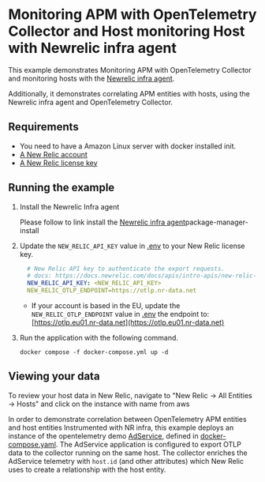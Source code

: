 # Monitoring APM with OpenTelemetry Collector and Host monitoring Host with Newrelic infra agent

This example demonstrates Monitoring APM with OpenTelemetry Collector and monitoring hosts with the [Newrelic infra agent](https://docs.newrelic.com/docs/infrastructure/infrastructure-agent/linux-installation/package-manager-install).

Additionally, it demonstrates correlating APM entities with hosts, using the Newrelic infra agent and OpenTelemetry Collector.

## Requirements

* You need to have a Amazon Linux server with docker installed init.
* [A New Relic account](https://one.newrelic.com/)
* [A New Relic license key](https://docs.newrelic.com/docs/apis/intro-apis/new-relic-api-keys/#license-key)

## Running the example

1. Install the Newrelic Infra agent
   
   Please follow to link install the [Newrelic infra agent](https://docs.newrelic.com/docs/infrastructure/infrastructure-agent/linux-installation/)package-manager-install  

2. Update the `NEW_RELIC_API_KEY` value in [.env](.env) to your New Relic license key.
    ```yaml
      # New Relic API key to authenticate the export requests.
      # docs: https://docs.newrelic.com/docs/apis/intro-apis/new-relic-api-keys/#license-key
      NEW_RELIC_API_KEY: <NEW_RELIC_API_KEY>
      NEW_RELIC_OTLP_ENDPOINT=https://otlp.nr-data.net
    ```

    * If your account is based in the EU, update the `NEW_RELIC_OTLP_ENDPOINT` value in [.env](.env) the endpoint to: [https://otlp.eu01.nr-data.net](https://otlp.eu01.nr-data.net)


3. Run the application with the following command.

    ```shell
    docker compose -f docker-compose.yml up -d 
    ```
   


## Viewing your data

To review your host data in New Relic, navigate to "New Relic -> All Entities -> Hosts" and click on the instance with name from aws 

In order to demonstrate correlation between OpenTelemetry APM entities and host entities Instrumented with NR infra, this example deploys an instance of the opentelemetry demo [AdService](https://opentelemetry.io/docs/demo/services/ad/), defined in [docker-compose.yaml](./docker-compose.yaml). The AdService application is configured to export OTLP data to the collector running on the same host. The collector enriches the AdService telemetry with `host.id` (and other attributes) which New Relic uses to create a relationship with the host entity.
